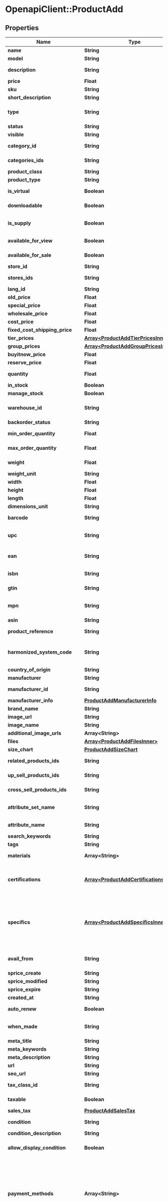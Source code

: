 # OpenapiClient::ProductAdd

## Properties

| Name | Type | Description | Notes |
| ---- | ---- | ----------- | ----- |
| **name** | **String** | Defines product&#39;s name that has to be added |  |
| **model** | **String** | Defines product&#39;s model that has to be added |  |
| **description** | **String** | Defines product&#39;s description that has to be added |  |
| **price** | **Float** | Defines product&#39;s price that has to be added |  |
| **sku** | **String** | Defines product&#39;s sku that has to be added | [optional] |
| **short_description** | **String** | Defines short description | [optional] |
| **type** | **String** | Defines product&#39;s type | [optional][default to &#39;simple&#39;] |
| **status** | **String** | Defines product&#39;s status | [optional] |
| **visible** | **String** | Set visibility status | [optional] |
| **category_id** | **String** | Defines product add that is specified by category id | [optional] |
| **categories_ids** | **String** | Defines product add that is specified by comma-separated categories id | [optional] |
| **product_class** | **String** | A categorization for the product | [optional] |
| **product_type** | **String** | A categorization for the product | [optional] |
| **is_virtual** | **Boolean** | Defines whether the product is virtual | [optional][default to false] |
| **downloadable** | **Boolean** | Defines whether the product is downloadable | [optional][default to false] |
| **is_supply** | **Boolean** | If true, it indicates the product as a supply, otherwise it indicates that it is a finished product. | [optional][default to true] |
| **available_for_view** | **Boolean** | Specifies the set of visible/invisible products for users | [optional][default to true] |
| **available_for_sale** | **Boolean** | Specifies the set of visible/invisible products for sale | [optional][default to true] |
| **store_id** | **String** | Store Id | [optional] |
| **stores_ids** | **String** | Assign product to the stores that is specified by comma-separated stores&#39; id | [optional] |
| **lang_id** | **String** | Language id | [optional] |
| **old_price** | **Float** | Defines product&#39;s old price | [optional] |
| **special_price** | **Float** | Defines product&#39;s model that has to be added | [optional] |
| **wholesale_price** | **Float** | Defines product&#39;s sale price | [optional] |
| **cost_price** | **Float** | Defines new product&#39;s cost price | [optional] |
| **fixed_cost_shipping_price** | **Float** | Specifies product&#39;s fixed cost shipping price | [optional] |
| **tier_prices** | [**Array&lt;ProductAddTierPricesInner&gt;**](ProductAddTierPricesInner.md) | Defines product&#39;s tier prices | [optional] |
| **group_prices** | [**Array&lt;ProductAddGroupPricesInner&gt;**](ProductAddGroupPricesInner.md) | Defines product&#39;s group prices | [optional] |
| **buyitnow_price** | **Float** | Defines buy it now value | [optional] |
| **reserve_price** | **Float** | Defines reserve price value | [optional] |
| **quantity** | **Float** | Defines product&#39;s quantity that has to be added | [optional][default to 0] |
| **in_stock** | **Boolean** | Set stock status | [optional] |
| **manage_stock** | **Boolean** | Defines inventory tracking for product | [optional] |
| **warehouse_id** | **String** | This parameter is used for selecting a warehouse where you need to set/modify a product quantity. | [optional] |
| **backorder_status** | **String** | Set backorder status | [optional] |
| **min_order_quantity** | **Float** | The minimum quantity an order must contain, to be eligible to purchase this product. | [optional] |
| **max_order_quantity** | **Float** | The maximum quantity an order can contain when purchasing the product. | [optional] |
| **weight** | **Float** | Weight | [optional][default to 0] |
| **weight_unit** | **String** | Weight Unit | [optional] |
| **width** | **Float** | Defines product&#39;s width | [optional] |
| **height** | **Float** | Defines product&#39;s height | [optional] |
| **length** | **Float** | Defines product&#39;s length | [optional] |
| **dimensions_unit** | **String** | Weight Unit | [optional] |
| **barcode** | **String** | A barcode is a unique code composed of numbers used as a product identifier. | [optional] |
| **upc** | **String** | Universal Product Code. A UPC (UPC-A) is a commonly used identifer for many different products. | [optional] |
| **ean** | **String** | European Article Number. An EAN is a unique 8 or 13-digit identifier that many industries (such as book publishers) use to identify products. | [optional] |
| **isbn** | **String** | International Standard Book Number. An ISBN is a unique identifier for books. | [optional] |
| **gtin** | **String** | Global Trade Item Number. An GTIN is an identifier for trade items. | [optional] |
| **mpn** | **String** | Manufacturer Part Number. A MPN is an identifier of a particular part design or material used. | [optional] |
| **asin** | **String** | Amazon Standard Identification Number. | [optional] |
| **product_reference** | **String** | Groups all variations, that you want to combine into one product. | [optional] |
| **harmonized_system_code** | **String** | Harmonized System Code. An HSC is a 6-digit identifier that allows participating countries to classify traded goods on a common basis for customs purposes | [optional] |
| **country_of_origin** | **String** | The country where the inventory item was made | [optional] |
| **manufacturer** | **String** | Defines product&#39;s manufacturer | [optional] |
| **manufacturer_id** | **String** | Defines product&#39;s manufacturer by manufacturer_id | [optional] |
| **manufacturer_info** | [**ProductAddManufacturerInfo**](ProductAddManufacturerInfo.md) |  | [optional] |
| **brand_name** | **String** | Defines product brand name | [optional] |
| **image_url** | **String** | Image Url | [optional] |
| **image_name** | **String** | Defines image&#39;s name | [optional] |
| **additional_image_urls** | **Array&lt;String&gt;** | Image Url | [optional] |
| **files** | [**Array&lt;ProductAddFilesInner&gt;**](ProductAddFilesInner.md) | File Url | [optional] |
| **size_chart** | [**ProductAddSizeChart**](ProductAddSizeChart.md) |  | [optional] |
| **related_products_ids** | **String** | Defines product&#39;s related products ids that has to be added | [optional] |
| **up_sell_products_ids** | **String** | Defines product&#39;s up-sell products ids that has to be added | [optional] |
| **cross_sell_products_ids** | **String** | Defines product&#39;s cross-sell products ids that has to be added | [optional] |
| **attribute_set_name** | **String** | Defines product’s attribute set name in Magento | [optional][default to &#39;Default&#39;] |
| **attribute_name** | **String** | Defines product’s attribute name separated with a comma in Magento | [optional] |
| **search_keywords** | **String** | Defines unique search keywords | [optional] |
| **tags** | **String** | Product tags | [optional] |
| **materials** | **Array&lt;String&gt;** | A list of material strings for materials used in the product. | [optional] |
| **certifications** | [**Array&lt;ProductAddCertificationsInner&gt;**](ProductAddCertificationsInner.md) | An array of product certifications. The list of possible certifications can be obtained using the \&quot;&lt;i&gt;category.info&lt;/i&gt;\&quot; method (&lt;i&gt;additional_fields-&gt;rules-&gt;product_certifications&lt;/i&gt;). | [optional] |
| **specifics** | [**Array&lt;ProductAddSpecificsInner&gt;**](ProductAddSpecificsInner.md) | An array of Item Specific Name/Value pairs used by the seller to provide descriptive details of an item in a structured manner.         The list of possible specifications can be obtained using the category.info method (additional_fields-&gt;product_specifics).         &lt;b&gt;The structure of the parameter is different for specific platforms.&lt;/b&gt; | [optional] |
| **avail_from** | **String** | Allows to schedule a time in the future that the item becomes available. The value should be greater than the current date and time. | [optional] |
| **sprice_create** | **String** | Defines the date of special price creation | [optional] |
| **sprice_modified** | **String** | Defines the date of special price modification | [optional] |
| **sprice_expire** | **String** | Defines the term of special price offer duration | [optional] |
| **created_at** | **String** | Defines the date of entity creation | [optional] |
| **auto_renew** | **Boolean** | When true, automatically renews a listing upon its expiration. | [optional][default to false] |
| **when_made** | **String** | An enumerated string for the era in which the maker made the product. | [optional][default to &#39;made_to_order&#39;] |
| **meta_title** | **String** | Defines unique meta title for each entity | [optional] |
| **meta_keywords** | **String** | Defines unique meta keywords for each entity | [optional] |
| **meta_description** | **String** | Defines unique meta description of a entity | [optional] |
| **url** | **String** | Defines unique product&#39;s URL | [optional] |
| **seo_url** | **String** | Defines unique URL for SEO | [optional] |
| **tax_class_id** | **String** | Defines tax classes where entity has to be added | [optional] |
| **taxable** | **Boolean** | Specifies whether a tax is charged | [optional][default to true] |
| **sales_tax** | [**ProductAddSalesTax**](ProductAddSalesTax.md) |  | [optional] |
| **condition** | **String** | The human-readable label for the condition (e.g., \&quot;New\&quot;). | [optional] |
| **condition_description** | **String** | Detailed description of the product condition. | [optional] |
| **allow_display_condition** | **Boolean** | Flag used to determine whether the product condition is shown to the customer on the product page. | [optional] |
| **payment_methods** | **Array&lt;String&gt;** | Identifies the payment method (such as PayPal) that the seller will accept when the buyer pays for the item. Look at cart.info method response for allowed values.&lt;hr&gt;&lt;div style&#x3D;\&quot;font-style:normal\&quot;&gt;Param structure:&lt;div style&#x3D;\&quot;margin-left: 2%;\&quot;&gt;&lt;code style&#x3D;\&quot;padding:0; background-color:#ffffff;font-size:85%;font-family:monospace;\&quot;&gt;payment_methods[0] &#x3D; string&lt;/br&gt;payment_methods[1] &#x3D; string&lt;/br&gt;&lt;/code&gt;&lt;/div&gt;&lt;/div&gt; | [optional] |
| **paypal_email** | **String** | Valid PayPal email address for the PayPal account that the seller will use if they offer PayPal as a payment method for the listing. | [optional] |
| **shipping_template_id** | **Integer** | The numeric ID of the shipping template associated with the products in Etsy. You can find possible values in the \&quot;cart.info\&quot; API method response, in the field shipping_zones[]-&gt;id. | [optional][default to 0] |
| **shipping_details** | [**Array&lt;ProductAddShippingDetailsInner&gt;**](ProductAddShippingDetailsInner.md) | The shipping details, including flat and calculated shipping costs and shipping insurance costs. Look at cart.info method response for allowed values.&lt;hr&gt;&lt;div style&#x3D;\&quot;font-style:normal\&quot;&gt;Param structure:&lt;div style&#x3D;\&quot;margin-left: 2%;\&quot;&gt;&lt;code style&#x3D;\&quot;padding:0; background-color:#ffffff;font-size:85%;font-family:monospace;\&quot;&gt;shipping_details[0][&lt;b&gt;shipping_type&lt;/b&gt;] &#x3D; string &lt;/br&gt;shipping_details[0][&lt;b&gt;shipping_service&lt;/b&gt;] &#x3D; string&lt;/br&gt;shipping_details[0][&lt;b&gt;shipping_cost&lt;/b&gt;] &#x3D; decimal&lt;/br&gt;shipping_details[1][&lt;b&gt;shipping_type&lt;/b&gt;] &#x3D; string &lt;/br&gt;shipping_details[1][&lt;b&gt;shipping_service&lt;/b&gt;] &#x3D; string&lt;/br&gt;shipping_details[1][&lt;b&gt;shipping_cost&lt;/b&gt;] &#x3D; decimal&lt;/br&gt;&lt;/code&gt;&lt;/div&gt;&lt;/div&gt; | [optional] |
| **is_free_shipping** | **Boolean** | Specifies product&#39;s free shipping flag that has to be added | [optional] |
| **delivery_code** | **String** | The delivery promise that applies to offer | [optional] |
| **delivery_type** | **String** | Defines the type of the delivery. | [optional] |
| **delivery_time** | **Integer** | Defines delivery time in days. | [optional] |
| **delivery_option_ids** | **String** | Defines delivery options for product by ids. | [optional] |
| **package_details** | [**ProductAddPackageDetails**](ProductAddPackageDetails.md) |  | [optional] |
| **logistic_info** | [**Array&lt;ProductAddLogisticInfoInner&gt;**](ProductAddLogisticInfoInner.md) | Defines product&#39;s logistic channel settings | [optional] |
| **listing_duration** | **String** | Describes the number of days the seller wants the listing to be active. Look at cart.info method response for allowed values. | [optional] |
| **listing_type** | **String** | Indicates the selling format of the marketplace listing. | [optional][default to &#39;FixedPrice&#39;] |
| **return_accepted** | **Boolean** | Indicates whether the seller allows the buyer to return the item. | [optional] |
| **seller_profiles** | [**ProductAddSellerProfiles**](ProductAddSellerProfiles.md) |  | [optional] |
| **auction_confidentiality_level** | **String** | This allows buyers to remain anonymous when the bid or buy an item. | [optional] |
| **best_offer** | [**ProductAddBestOffer**](ProductAddBestOffer.md) |  | [optional] |
| **production_partner_ids** | **String** | Defines product&#39;s production partner ids that has to be added | [optional] |
| **marketplace_item_properties** | **String** | String containing the JSON representation of the supplied data | [optional] |
| **clear_cache** | **Boolean** | Is cache clear required | [optional][default to true] |
| **viewed_count** | **Integer** | Specifies the number of product&#39;s reviews | [optional][default to 0] |
| **ordered_count** | **Integer** | Defines how many times the product was ordered | [optional][default to 0] |

## Example

```ruby
require 'openapi_client'

instance = OpenapiClient::ProductAdd.new(
  name: Bag,
  model: bag_01,
  description: Product description,
  price: 99.9,
  sku: bag_01,
  short_description: Short description. This is very short description,
  type: configurable,
  status: disabled,
  visible: search,
  category_id: 6,
  categories_ids: 23,56,
  product_class: Shirts,
  product_type: BICYCLE,
  is_virtual: false,
  downloadable: true,
  is_supply: false,
  available_for_view: false,
  available_for_sale: false,
  store_id: 1,
  stores_ids: 1,2,
  lang_id: 3,
  old_price: 99.9,
  special_price: 56.9,
  wholesale_price: 56.12,
  cost_price: 65.9,
  fixed_cost_shipping_price: 5.5,
  tier_prices: null,
  group_prices: null,
  buyitnow_price: 65.9,
  reserve_price: 65.9,
  quantity: 6,
  in_stock: true,
  manage_stock: false,
  warehouse_id: 1,
  backorder_status: true,
  min_order_quantity: 1,
  max_order_quantity: 1,
  weight: 23.69,
  weight_unit: lb,
  width: 56.12,
  height: 56.12,
  length: 56.12,
  dimensions_unit: cm,
  barcode: 9770317847001,
  upc: 9770317847001,
  ean: 5901234123457,
  isbn: 9783161484100,
  gtin: 12345678912345,
  mpn: 9770317847001,
  asin: 97703178470,
  product_reference: 5901234123457,
  harmonized_system_code: 123456,
  country_of_origin: 123456,
  manufacturer: Samsung,
  manufacturer_id: 1,
  manufacturer_info: null,
  brand_name: Abidas,
  image_url: https://docs.api2cart.com/img/logo.png,
  image_name: abibas.png,
  additional_image_urls: null,
  files: null,
  size_chart: null,
  related_products_ids: 4,5,
  up_sell_products_ids: 4,5,
  cross_sell_products_ids: 4,5,
  attribute_set_name: Shoes,
  attribute_name: Color,Manufacturer,
  search_keywords: key1,key2,key3,
  tags: tag1,tag2,
  materials: materials[0]&#x3D;Aluminum&amp;materials[1]&#x3D;Brass,
  certifications: null,
  specifics: null,
  avail_from: avail_from&#x3D;2029-10-25T15:54:37-0500,
  sprice_create: 2018-08-25 23:56:12,
  sprice_modified: 2018-12-05 13:46:20,
  sprice_expire: 2018-08-25 23:56:12,
  created_at: 2014-08-09 13:13:13,
  auto_renew: false,
  when_made: 2020_2025,
  meta_title: category,test,
  meta_keywords: category,test,
  meta_description: category,test,
  url: /product_slug,
  seo_url: some seo url,
  tax_class_id: 9,
  taxable: false,
  sales_tax: null,
  condition: Like New,
  condition_description: Almost perfect condition, a few scratches,
  allow_display_condition: false,
  payment_methods: payment_methods[0]&#x3D;CashOnPickup&amp;payment_methods[1]&#x3D;PayPal,
  paypal_email: paypall@mail.com,
  shipping_template_id: 40256592690,
  shipping_details: null,
  is_free_shipping: true,
  delivery_code: 24uurs-23,
  delivery_type: PARCEL,
  delivery_time: 1,
  delivery_option_ids: 6956548250505111111,6956548250505111112,
  package_details: null,
  logistic_info: null,
  listing_duration: Days_3,
  listing_type: Auction,
  return_accepted: true,
  seller_profiles: null,
  auction_confidentiality_level: public,
  best_offer: null,
  production_partner_ids: 4,5,
  marketplace_item_properties: {&quot;color&quot;:[&quot;Silver&quot;],&quot;manufacturer&quot;:&quot;Philips&quot;,&quot;features&quot;:[&quot;3 way&quot;],&quot;countPerPack&quot;:1,&quot;watts&quot;:{&quot;unit&quot;:&quot;W&quot;,&quot;measure&quot;:40}},
  clear_cache: false,
  viewed_count: 9,
  ordered_count: 15
)
```

